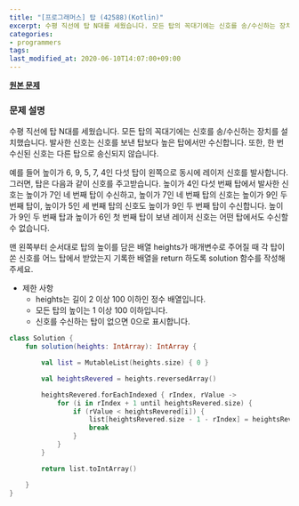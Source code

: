 ```yaml
---
title: "[프로그래머스] 탑 (42588)(Kotlin)"
excerpt: 수평 직선에 탑 N대를 세웠습니다. 모든 탑의 꼭대기에는 신호를 송/수신하는 장치를 설치했습니다. 발사한 신호는 신호를 보낸 탑보다 높은 탑에서만 수신합니다. 또한, 한 번 수신된 신호는 다른 탑으로 송신되지 않습니다.
categories:
- programmers
tags:
last_modified_at: 2020-06-10T14:07:00+09:00
---
```


**[원본 문제](https://programmers.co.kr/learn/courses/30/lessons/42588?language=kotlin)**

### 문제 설명

수평 직선에 탑 N대를 세웠습니다. 모든 탑의 꼭대기에는 신호를 송/수신하는 장치를 설치했습니다. 발사한 신호는 신호를 보낸 탑보다 높은 탑에서만 수신합니다. 또한, 한 번 수신된 신호는 다른 탑으로 송신되지 않습니다.

예를 들어 높이가 6, 9, 5, 7, 4인 다섯 탑이 왼쪽으로 동시에 레이저 신호를 발사합니다. 그러면, 탑은 다음과 같이 신호를 주고받습니다. 높이가 4인 다섯 번째 탑에서 발사한 신호는 높이가 7인 네 번째 탑이 수신하고, 높이가 7인 네 번째 탑의 신호는 높이가 9인 두 번째 탑이, 높이가 5인 세 번째 탑의 신호도 높이가 9인 두 번째 탑이 수신합니다. 높이가 9인 두 번째 탑과 높이가 6인 첫 번째 탑이 보낸 레이저 신호는 어떤 탑에서도 수신할 수 없습니다.

맨 왼쪽부터 순서대로 탑의 높이를 담은 배열 heights가 매개변수로 주어질 때 각 탑이 쏜 신호를 어느 탑에서 받았는지 기록한 배열을 return 하도록 solution 함수를 작성해주세요.

  * 제한 사항
    + heights는 길이 2 이상 100 이하인 정수 배열입니다.
    + 모든 탑의 높이는 1 이상 100 이하입니다.
    + 신호를 수신하는 탑이 없으면 0으로 표시합니다.


```kotlin
class Solution {
    fun solution(heights: IntArray): IntArray {

        val list = MutableList(heights.size) { 0 }

        val heightsRevered = heights.reversedArray()

        heightsRevered.forEachIndexed { rIndex, rValue ->
            for (i in rIndex + 1 until heightsRevered.size) {
                if (rValue < heightsRevered[i]) {
                    list[heightsRevered.size - 1 - rIndex] = heightsRevered.size - i
                    break
                }
            }
        }

        return list.toIntArray()

    }
}
```
